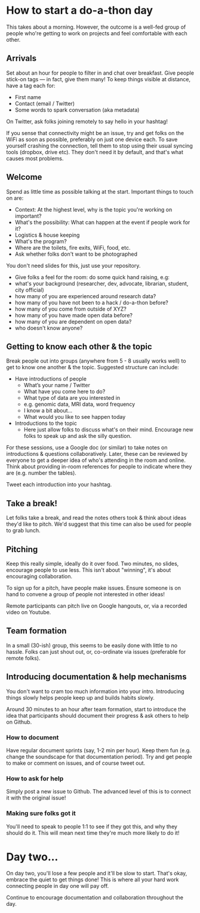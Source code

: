 # How to start a do-a-thon day

This takes about a morning. However, the outcome is a well-fed group of people who're getting to work on projects and feel comfortable with each other.  

## Arrivals

Set about an hour for people to filter in and chat over breakfast. Give people stick-on tags &mdash; in fact, give them many! To keep things visible at distance, have a tag each for:

* First name
* Contact (email / Twitter)
* Some words to spark conversation (aka metadata)

On Twitter, ask folks joining remotely to say hello in your hashtag!

If you sense that connectivity might be an issue, try and get folks on the WiFi as soon as possible, preferably on just one device each. To save yourself crashing the connection, tell them to stop using their usual syncing tools (dropbox, drive etc). They don't need it by default, and that's what causes most problems.

## Welcome

Spend as little time as possible talking at the start. Important things to touch on are:

* Context: At the highest level, why is the topic you're working on important?
* What's the possibility: What can happen at the event if people work for it?
* Logistics & house keeping
 * What's the program?
 * Where are the toilets, fire exits, WiFi, food, etc.
 * Ask whether folks don't want to be photographed

 You don't need slides for this, just use your repository.   

 * Give folks a feel for the room: do some quick hand raising, e.g:
  * what's your background (researcher, dev, advocate, librarian, student, city official)
  * how many of you are experienced around research data?
  * how many of you have not been to a hack / do-a-thon before?
  * how many of you come from outside of XYZ?
  * how many of you have made open data before?
  * how many of you are dependent on open data?
  * who doesn't know anyone?

## Getting to know each other & the topic

Break people out into groups (anywhere from 5 - 8 usually works well) to get to know one another & the topic. Suggested structure can include:

* Have introductions of people
  * What’s your name / Twitter
  * What have you come here to do?
  * What type of data are you interested in
   * e.g. genomic data, MRI data, word frequency
  * I know a bit about...
  * What would you like to see happen today
* Introductions to the topic
  * Here just allow folks to discuss what's on their mind. Encourage new folks to speak up and ask the silly question.

For these sessions, use a Google doc (or similar) to take notes on introductions & questions collaboratively. Later, these can be reviewed by everyone to get a deeper idea of who's attending in the room and online. Think about providing in-room references for people to indicate where they are (e.g. number the tables).

Tweet each introduction into your hashtag.

## Take a break!

Let folks take a break, and read the notes others took & think about ideas they'd like to pitch. 
We'd suggest that this time can also be used for people to grab lunch.

## Pitching

Keep this really simple, ideally do it over food. Two minutes, no slides, encourage people to use less. This isn't about "winning", it's about encouraging collaboration.

To sign up for a pitch, have people make issues. Ensure someone is on hand to convene a group of people not interested in other ideas!

Remote participants can pitch live on Google hangouts, or, via a recorded video on Youtube.

## Team formation

In a small (30-ish) group, this seems to be easily done with little to no hassle. Folks can just shout out, or, co-ordinate via issues (preferable for remote folks).

## Introducing documentation & help mechanisms

You don't want to cram too much information into your intro. Introducing things slowly helps people keep up and builds habits slowly.

Around 30 minutes to an hour after team formation, start to introduce the idea that participants should document their progress & ask others to help on Github.

### How to document

Have regular document sprints (say, 1-2 min per hour). Keep them fun (e.g. change the soundscape for that documentation period). Try and get people to make or comment on issues, and of course tweet out.

### How to ask for help

Simply post a new issue to Github. The advanced level of this is to connect it with the original issue!

### Making sure folks got it

You'll need to speak to people 1:1 to see if they got this, and why they should do it. This will mean next time they're much more likely to do it!

# Day two...

On day two, you'll lose a few people and it'll be slow to start. That's okay, embrace the quiet to get things done! This is where all your hard work connecting people in day one will pay off.

Continue to encourage documentation and collaboration throughout the day.
